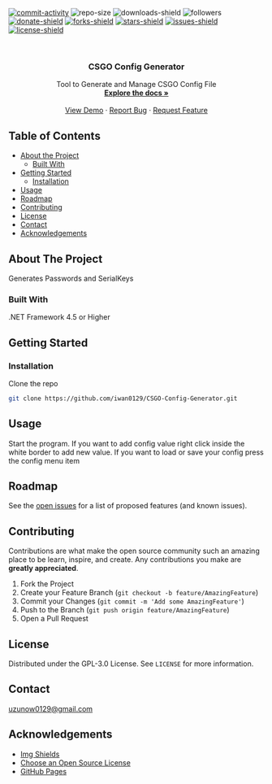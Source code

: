 [![commit-activity]][commit-url]
![repo-size]
![downloads-shield]
![followers]
[![donate-shield]][donate-url]
[![forks-shield]][forks-url]
[![stars-shield]][stars-url]
[![issues-shield]][issues-url]
[![license-shield]][license-url]


<!-- PROJECT LOGO -->
<br />
<p align="center">
  <!--
  <a href="https://github.com/iwan0129/CSGO-Config-Generator">
    <img src="images/logo.png" alt="Logo" width="80" height="80">
  </a>
  -->
  
  <h3 align="center">CSGO Config Generator</h3>

  <p align="center">
    Tool to Generate and Manage CSGO Config File
    <br />
    <a href="https://github.com/iwan0129/CSGO-Config-Generator"><strong>Explore the docs »</strong></a>
    <br />
    <br />
    <a href="https://github.com/iwan0129/CSGO-Config-Generator">View Demo</a>
    ·
    <a href="https://github.com/iwan0129/CSGO-Config-Generator/issues">Report Bug</a>
    ·
    <a href="https://github.com/iwan0129/CSGO-Config-Generator/issues">Request Feature</a>
  </p>
</p>


## Table of Contents

* [About the Project](#about-the-project)
  * [Built With](#built-with)
* [Getting Started](#getting-started)
  <!--* [Prerequisites](#prerequisites)-->
  * [Installation](#installation)
* [Usage](#usage)
* [Roadmap](#roadmap)
* [Contributing](#contributing)
* [License](#license)
* [Contact](#contact)
* [Acknowledgements](#acknowledgements)

## About The Project

<!-- [![Product Name Screen Shot][product-screenshot]](https://example.com) -->

Generates Passwords and SerialKeys

### Built With
.NET Framework 4.5 or Higher

## Getting Started

<!-- ### Prerequisites

This is an example of how to list things you need to use the software and how to install them.
* npm
```sh
npm install npm@latest -g
```
-->
### Installation

Clone the repo
```sh
git clone https://github.com/iwan0129/CSGO-Config-Generator.git
```

## Usage

Start the program. If you want to add config value right click inside the white border to add new value. If you want to load or save your config press the config menu item

## Roadmap

See the [open issues](https://github.com/iwan0129/CSGO-Config-Generator/issues) for a list of proposed features (and known issues).

## Contributing

Contributions are what make the open source community such an amazing place to be learn, inspire, and create. Any contributions you make are **greatly appreciated**.

1. Fork the Project
2. Create your Feature Branch (`git checkout -b feature/AmazingFeature`)
3. Commit your Changes (`git commit -m 'Add some AmazingFeature'`)
4. Push to the Branch (`git push origin feature/AmazingFeature`)
5. Open a Pull Request

## License

Distributed under the GPL-3.0 License. See `LICENSE` for more information.

## Contact

uzunow0129@gmail.com

## Acknowledgements
* [Img Shields](https://shields.io)
* [Choose an Open Source License](https://choosealicense.com)
* [GitHub Pages](https://pages.github.com)


[contributors-shield]: https://img.shields.io/github/contributors/iwan0129/CSGO-Config-Generator.svg?style=for-the-badge
[contributors-url]: https://github.com/iwan0129/CSGO-Config-Generator/graphs/contributors
[forks-shield]: https://img.shields.io/github/forks/iwan0129/CSGO-Config-Generator.svg?style=for-the-badge
[forks-url]: https://github.com/iwan0129/CSGO-Config-Generator/network/members
[stars-shield]: https://img.shields.io/github/stars/iwan0129/CSGO-Config-Generator.svg?style=for-the-badge
[stars-url]: https://github.com/iwan0129/CSGO-Config-Generator/stargazers
[issues-shield]: https://img.shields.io/github/issues/iwan0129/CSGO-Config-Generator.svg?style=for-the-badge
[issues-url]: https://github.com/iwan0129/CSGO-Config-Generator/issues
[license-shield]: https://img.shields.io/github/license/iwan0129/CSGO-Config-Generator.svg?style=for-the-badge
[license-url]: https://github.com/iwan0129/CSGO-Config-Generator/blob/master/LICENSE
[product-screenshot]: images/screenshot.png
[repo-size]: https://img.shields.io/github/repo-size/iwan0129/CSGO-Config-Generator.svg?label=repository%20size&style=for-the-badge
[commit-activity]: https://img.shields.io/github/commit-activity/m/iwan0129/CSGO-Config-Generator.svg?style=for-the-badge
[commit-url]: https://github.com/iwan0129/CSGO-Config-Generator/commits/master
[followers]: https://img.shields.io/github/followers/iwan0129?style=for-the-badge
[donate-shield]: https://img.shields.io/badge/DONATE--informational?style=for-the-badge
[donate-url]: https://paypal.me/iwan0129?locale.x=en_US
[downloads-shield]: https://img.shields.io/github/downloads/iwan0129/CSGO-Config-Generator/total.svg?style=for-the-badge
